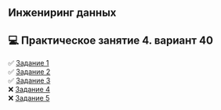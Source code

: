 ## Инжениринг данных 
## :computer: Практическое занятие 4. вариант 40 
 
:white_check_mark: [Задание 1](P1.py)  
:white_check_mark: [Задание 2](P2.py)  
:white_check_mark: [Задание 3](P3.py)  
:x: [Задание 4](P4.py)  
:x: [Задание 5](P5.py)  
